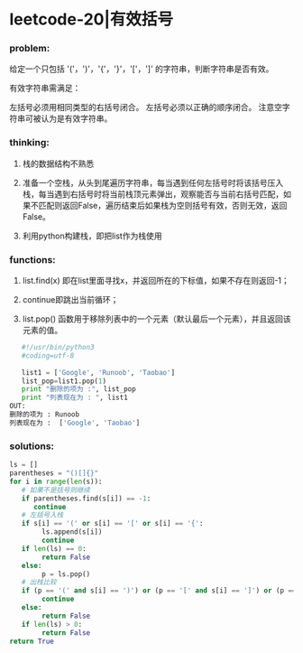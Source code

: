 # leetcode-20|有效括号

### problem:

给定一个只包括 '('，')'，'{'，'}'，'['，']' 的字符串，判断字符串是否有效。

有效字符串需满足：

左括号必须用相同类型的右括号闭合。
左括号必须以正确的顺序闭合。
注意空字符串可被认为是有效字符串。

### thinking:

1. 栈的数据结构不熟悉

2. 准备一个空栈，从头到尾遍历字符串，每当遇到任何左括号时将该括号压入栈，每当遇到右括号时将当前栈顶元素弹出，观察能否与当前右括号匹配，如果不匹配则返回False，遍历结束后如果栈为空则括号有效，否则无效，返回False。

3. 利用python构建栈，即把list作为栈使用

### functions:
1. list.find(x) 即在list里面寻找x，并返回所在的下标值，如果不存在则返回-1；

2. continue即跳出当前循环；

3. list.pop() 函数用于移除列表中的一个元素（默认最后一个元素），并且返回该元素的值。

```python
   #!/usr/bin/python3
   #coding=utf-8
    
   list1 = ['Google', 'Runoob', 'Taobao']
   list_pop=list1.pop(1)
   print "删除的项为 :", list_pop
   print "列表现在为 : ", list1
OUT:   
删除的项为 : Runoob
列表现在为 :  ['Google', 'Taobao']
```

### solutions:

```python
ls = []
parentheses = "()[]{}"
for i in range(len(s)):
   # 如果不是括号则继续
   if parentheses.find(s[i]) == -1:
      continue
   # 左括号入栈
   if s[i] == '(' or s[i] == '[' or s[i] == '{':
        ls.append(s[i])
        continue
   if len(ls) == 0:
        return False
   else:
        p = ls.pop()
   # 出栈比较
   if (p == '(' and s[i] == ')') or (p == '[' and s[i] == ']') or (p == '{' and s[i] == '}'):
        continue
   else:
        return False
   if len(ls) > 0:
   		return False
return True
```

